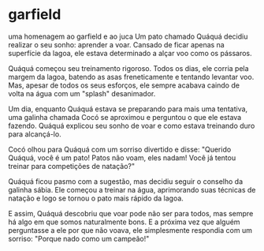 # garfield
uma homenagem ao garfield e ao juca
Um pato chamado Quáquá decidiu realizar o seu sonho: aprender a voar. Cansado de ficar apenas na superfície da lagoa, ele estava determinado a alçar voo como os pássaros.

Quáquá começou seu treinamento rigoroso. Todos os dias, ele corria pela margem da lagoa, batendo as asas freneticamente e tentando levantar voo. Mas, apesar de todos os seus esforços, ele sempre acabava caindo de volta na água com um "splash" desanimador.

Um dia, enquanto Quáquá estava se preparando para mais uma tentativa, uma galinha chamada Cocó se aproximou e perguntou o que ele estava fazendo. Quáquá explicou seu sonho de voar e como estava treinando duro para alcançá-lo.

Cocó olhou para Quáquá com um sorriso divertido e disse: "Querido Quáquá, você é um pato! Patos não voam, eles nadam! Você já tentou treinar para competições de natação?"

Quáquá ficou pasmo com a sugestão, mas decidiu seguir o conselho da galinha sábia. Ele começou a treinar na água, aprimorando suas técnicas de natação e logo se tornou o pato mais rápido da lagoa.

E assim, Quáquá descobriu que voar pode não ser para todos, mas sempre há algo em que somos naturalmente bons. E a próxima vez que alguém perguntasse a ele por que não voava, ele simplesmente respondia com um sorriso: "Porque nado como um campeão!"
